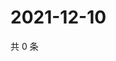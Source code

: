 # 2021-12-10

共 0 条

<!-- BEGIN WEIBO -->
<!-- 最后更新时间 Fri Dec 10 2021 14:00:39 GMT+0800 (China Standard Time) -->

<!-- END WEIBO -->
